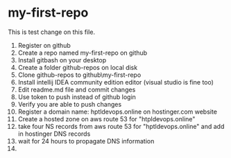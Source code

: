 # my-first-repo

This is test change on this file.

1. Register on github
2. Create a repo named my-first-repo on github
3. Install gitbash on your desktop
4. Create a folder github-repos on local disk
5. Clone github-repos to github\my-first-repo
6. Install intellij IDEA community edition editor (visual studio is fine too)
7. Edit readme.md file and commit changes
8. Use token to push instead of github login
9. Verify you are able to push changes
10. Register a domain name: hptldevops.online on hostinger.com website
11. Create a hosted zone on aws route 53 for "htpldevops.online"
12. take four NS records from aws route 53 for "hptldevops.online" and add in hostinger DNS records
13. wait for 24 hours to propagate DNS information
14. 
